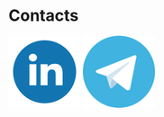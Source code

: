 # Contacts
[<img src="./icons/linkedin.svg">](https://www.linkedin.com/in/alessio-blascovich/)
[<img src="./icons/telegram.svg">](https://t.me/alessio_blascovich)
